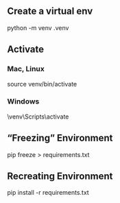 
## Create a virtual env 

python -m venv .venv

## Activate
### Mac, Linux
source venv/bin/activate
### Windows
\venv\Scripts\activate

## “Freezing” Environment

pip freeze > requirements.txt


## Recreating Environment

pip install -r requirements.txt